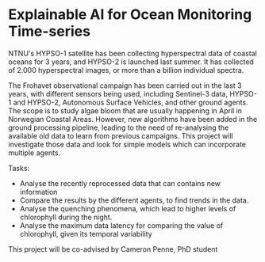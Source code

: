 Explainable AI for Ocean Monitoring Time-series 
=

NTNU's HYPSO-1 satellite has been collecting hyperspectral data of coastal oceans for 3 years, and HYPSO-2 is launched last summer. 
It has collected of 2.000 hyperspectral images, or more than a billion individual spectra. 

The Frohavet observational campaign has been carried out in the last 3 years, with different sensors being used, including Sentinel-3 data, HYPSO-1 and HYPSO-2, Autonomous Surface Vehicles, and other ground agents. The scope is to study algae bloom that are usually happening in April in Norwegian Coastal Areas.
However, new algorithms have been added in the ground processing pipeline, leading to the need of re-analysing the available old data to learn from previous campaigns.
This project will investigate those data and look for simple models which can incorporate multiple agents. 

Tasks:
- Analyse the recently reprocessed data that can contains new information
- Compare the results by the different agents, to find trends in the data.
- Analyse the quenching phenomena, which lead to higher levels of chlorophyll during the night.
- Analyse the maximum data latency for comparing the value of chlorophyll, given its temporal variability

This project will be co-advised by Cameron Penne, PhD student
